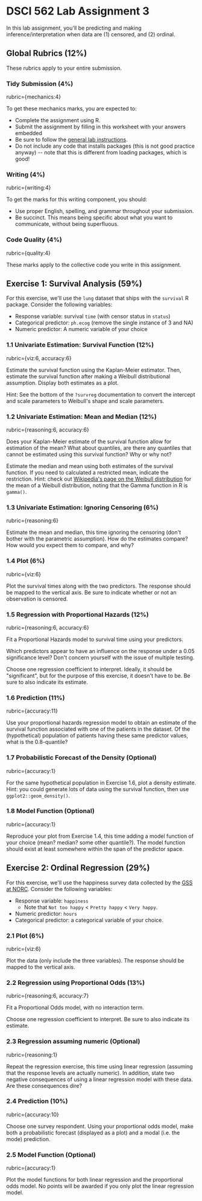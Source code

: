 DSCI 562 Lab Assignment 3
================

In this lab assignment, you'll be predicting and making inference/interpretation when data are (1) censored, and (2) ordinal.

Global Rubrics (12%)
--------------------

These rubrics apply to your entire submission.

### Tidy Submission (4%)

rubric={mechanics:4}

To get these mechanics marks, you are expected to:

-   Complete the assignment using R.
-   Submit the assignment by filling in this worksheet with your answers embedded
-   Be sure to follow the [general lab instructions](https://ubc-mds.github.io/resources_pages/general_lab_instructions/).
-   Do not include any code that installs packages (this is not good practice anyway) -- note that this is different from loading packages, which is good!

### Writing (4%)

rubric={writing:4}

To get the marks for this writing component, you should:

-   Use proper English, spelling, and grammar throughout your submission.
-   Be succinct. This means being specific about what you want to communicate, without being superfluous.

### Code Quality (4%)

rubric={quality:4}

These marks apply to the collective code you write in this assignment.

Exercise 1: Survival Analysis (59%)
-----------------------------------

For this exercise, we'll use the `lung` dataset that ships with the `survival` R package. Consider the following variables:

-   Response variable: survival `time` (with censor status in `status`)
-   Categorical predictor: `ph.ecog` (remove the single instance of 3 and NA)
-   Numeric predictor: A numeric variable of your choice

### 1.1 Univariate Estimation: Survival Function (12%)

rubric={viz:6, accuracy:6}

Estimate the survival function using the Kaplan-Meier estimator. Then, estimate the survival function after making a Weibull distributional assumption. Display both estimates as a plot.

Hint: See the bottom of the `?survreg` documentation to convert the intercept and scale parameters to Weibull's shape and scale parameters.

### 1.2 Univariate Estimation: Mean and Median (12%)

rubric={reasoning:6, accuracy:6}

Does your Kaplan-Meier estimate of the survival function allow for estimation of the mean? What about quantiles, are there any quantiles that cannot be estimated using this survival function? Why or why not?

Estimate the median and mean using both estimates of the survival function. If you need to calculated a restricted mean, indicate the restriction. Hint: check out [Wikipedia's page on the Weibull distribution](https://en.wikipedia.org/wiki/Weibull_distribution) for the mean of a Weibull distribution, noting that the Gamma function in R is `gamma()`.

### 1.3 Univariate Estimation: Ignoring Censoring (6%)

rubric={reasoning:6}

Estimate the mean and median, this time ignoring the censoring (don't bother with the parametric assumption). How do the estimates compare? How would you expect them to compare, and why?

### 1.4 Plot (6%)

rubric={viz:6}

Plot the survival times along with the two predictors. The response should be mapped to the vertical axis. Be sure to indicate whether or not an observation is censored.

### 1.5 Regression with Proportional Hazards (12%)

rubric={reasoning:6, accuracy:6}

Fit a Proportional Hazards model to survival time using your predictors.

Which predictors appear to have an influence on the response under a 0.05 significance level? Don't concern yourself with the issue of multiple testing.

Choose one regression coefficient to interpret. Ideally, it should be "significant", but for the purpose of this exercise, it doesn't have to be. Be sure to also indicate its estimate.

### 1.6 Prediction (11%)

rubric={accuracy:11}

Use your proportional hazards regression model to obtain an estimate of the survival function associated with one of the patients in the dataset. Of the (hypothetical) population of patients having these same predictor values, what is the 0.8-quantile?

### 1.7 Probabilistic Forecast of the Density (Optional)

rubric={accuracy:1}

For the same hypothetical population in Exercise 1.6, plot a density estimate. Hint: you could generate lots of data using the survival function, then use `ggplot2::geom_density()`.

### 1.8 Model Function (Optional)

rubric={accuracy:1}

Reproduce your plot from Exercise 1.4, this time adding a model function of your choice (mean? median? some other quantile?). The model function should exist at least somewhere within the span of the predictor space.

Exercise 2: Ordinal Regression (29%)
------------------------------------

For this exercise, we'll use the happiness survey data collected by the [GSS at NORC](http://gss.norc.org/Get-The-Data). Consider the following variables:

-   Response variable: `happiness`
    -   Note that `Not too happy` &lt; `Pretty happy` &lt; `Very happy`.
-   Numeric predictor: `hours`
-   Categorical predictor: a categorical variable of your choice.

### 2.1 Plot (6%)

rubric={viz:6}

Plot the data (only include the three variables). The response should be mapped to the vertical axis.

### 2.2 Regression using Proportional Odds (13%)

rubric={reasoning:6, accuracy:7}

Fit a Proportional Odds model, with no interaction term.

Choose one regression coefficient to interpret. Be sure to also indicate its estimate.

### 2.3 Regression assuming numeric (Optional)

rubric={reasoning:1}

Repeat the regression exercise, this time using linear regression (assuming that the response levels are actually numeric). In addition, state two negative consequences of using a linear regression model with these data. Are these consequences dire?

### 2.4 Prediction (10%)

rubric={accuracy:10}

Choose one survey respondent. Using your proportional odds model, make both a probabilistic forecast (displayed as a plot) and a modal (i.e. the mode) prediction.

### 2.5 Model Function (Optional)

rubric={accuracy:1}

Plot the model functions for both linear regression and the proportional odds model. No points will be awarded if you only plot the linear regression model.
